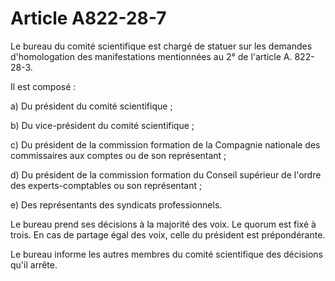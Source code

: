 # Article A822-28-7

Le bureau du comité scientifique est chargé de statuer sur les demandes d'homologation des manifestations mentionnées au 2° de l'article A. 822-28-3.

Il est composé :

a) Du président du comité scientifique ;

b) Du vice-président du comité scientifique ;

c) Du président de la commission formation de la Compagnie nationale des commissaires aux comptes ou de son représentant ;

d) Du président de la commission formation du Conseil supérieur de l'ordre des experts-comptables ou son représentant ;

e) Des représentants des syndicats professionnels.

Le bureau prend ses décisions à la majorité des voix. Le quorum est fixé à trois. En cas de partage égal des voix, celle du président est prépondérante.

Le bureau informe les autres membres du comité scientifique des décisions qu'il arrête.
